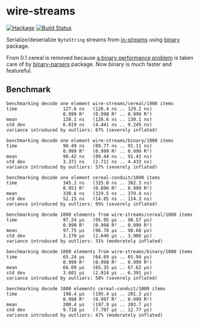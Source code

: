 wire-streams 
==============

[![Hackage](https://img.shields.io/hackage/v/wire-streams.svg?style=flat)](http://hackage.haskell.org/package/wire-streams)
[![Build Status](https://travis-ci.org/winterland1989/wire-streams.svg)](https://travis-ci.org/winterland1989/wire-streams)

Serialize/deserialize `ByteString` streams from [io-streams](http://hackage.haskell.org/package/io-streams) using [binary](http://hackage.haskell.org/package/binary) package.

From 0.1 cereal is removed because [a binary performance problem](https://github.com/winterland1989/binary-parsers/blob/master/Data/Binary/Parser.hs#L187) is taken care of by [binary-parsers](https://github.com/winterland1989/binary-parsers) package. Now binary is much faster and featureful.

Benchmark
---------

```
benchmarking decode one element wire-streams/cereal/1000 items
time                 127.6 ns   (126.4 ns .. 129.2 ns)
                     0.999 R²   (0.998 R² .. 0.999 R²)
mean                 128.1 ns   (126.6 ns .. 130.1 ns)
std dev              6.019 ns   (4.441 ns .. 9.245 ns)
variance introduced by outliers: 67% (severely inflated)

benchmarking decode one element wire-streams/binary/1000 items
time                 90.49 ns   (89.77 ns .. 91.11 ns)
                     0.999 R²   (0.999 R² .. 0.999 R²)
mean                 90.42 ns   (89.44 ns .. 91.41 ns)
std dev              3.371 ns   (2.711 ns .. 4.433 ns)
variance introduced by outliers: 57% (severely inflated)

benchmarking decode one element cereal-conduit/1000 items
time                 345.2 ns   (325.0 ns .. 382.3 ns)
                     0.953 R²   (0.896 R² .. 0.999 R²)
mean                 338.6 ns   (329.5 ns .. 379.4 ns)
std dev              52.15 ns   (14.85 ns .. 114.3 ns)
variance introduced by outliers: 95% (severely inflated)

benchmarking decode 1000 elements from wire-streams/cereal/1000 items
time                 97.24 μs   (95.95 μs .. 98.57 μs)
                     0.999 R²   (0.998 R² .. 0.999 R²)
mean                 97.75 μs   (96.78 μs .. 98.68 μs)
std dev              3.170 μs   (2.640 μs .. 3.906 μs)
variance introduced by outliers: 31% (moderately inflated)

benchmarking decode 1000 elements from wire-streams/binary/1000 items
time                 65.24 μs   (64.69 μs .. 65.94 μs)
                     0.999 R²   (0.998 R² .. 0.999 R²)
mean                 66.09 μs   (65.35 μs .. 67.62 μs)
std dev              3.601 μs   (2.014 μs .. 6.391 μs)
variance introduced by outliers: 58% (severely inflated)

benchmarking decode 1000 elements cereal-conduit/1000 items
time                 198.4 μs   (195.4 μs .. 201.3 μs)
                     0.998 R²   (0.997 R² .. 0.999 R²)
mean                 200.4 μs   (197.9 μs .. 203.7 μs)
std dev              9.718 μs   (7.707 μs .. 12.77 μs)
variance introduced by outliers: 47% (moderately inflated)
```
